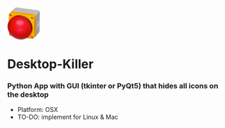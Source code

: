 <img src="button.png" alt="button" width="75" align="center"/> 

# Desktop-Killer

### Python App with GUI (tkinter or PyQt5) that hides all icons on the desktop

- Platform: OSX
- TO-DO: implement for Linux & Mac
